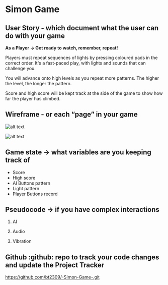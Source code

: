 # Simon Game

## User Story - which document what the user can do with your game

**As a Player -> Get ready to watch, remember, repeat!**

Players must repeat sequences of lights by pressing coloured pads in the correct order.
It's a fast-paced play, with lights and sounds that can challenge you.

You will advance onto high levels as you repeat more patterns. The higher the level, the longer the pattern.

Score and high score will be kept track at the side of the game to show how far the player has climbed.

## Wireframe - or each “page” in your game

![alt text](https://i.etsystatic.com/26218570/r/il/f69fae/4567900991/il_570xN.4567900991_3am9.jpg "Simon Game Start Page")

![alt text](https://digibordtips.nl/wp-content/uploads/2011/03/digibordspel-Simon-the-Game.png "Simon Game Start Page")

## Game state -> what variables are you keeping track of

- Score
- High score
- AI Buttons pattern
- Light pattern
- Player Buttons record

## Pseudocode -> if you have complex interactions

1. AI

2. Audio

3. Vibration

## Github :github: repo to track your code changes and update the Project Tracker

https://github.com/bt2309/-Simon-Game-.git
